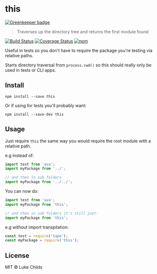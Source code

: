 # this

[![Greenkeeper badge](https://badges.greenkeeper.io/lukechilds/root-module.svg)](https://greenkeeper.io/)

> Traverses up the directory tree and returns the first module found

[![Build Status](https://travis-ci.org/lukechilds/this.svg?branch=master)](https://travis-ci.org/lukechilds/this)
[![Coverage Status](https://coveralls.io/repos/github/lukechilds/this/badge.svg?branch=master)](https://coveralls.io/github/lukechilds/this?branch=master)
[![npm](https://img.shields.io/npm/v/this.svg)](https://www.npmjs.com/package/this)

Useful in tests so you don't have to require the package you're testing via relative paths.

Starts directory traversal from `process.cwd()` so this should really only be used in tests or CLI apps.

## Install

```shell
npm install --save this
```

Or if using for tests you'll probably want:

```shell
npm install --save-dev this
```

## Usage

Just require `this` the same way you would require the root module with a relative path.

e.g instead of:

```js
import test from 'ava';
import myPackage from '../';

// and then in sub folders
import myPackage from '../../';
```

You can now do:

```js
import test from 'ava';
import myPackage from 'this';

// and then in sub folders it's still just:
import myPackage from 'this';
```

e.g without import transpilation:

```js
const test = require('tape');
const myPackage = require('this');
```

## License

MIT © Luke Childs
